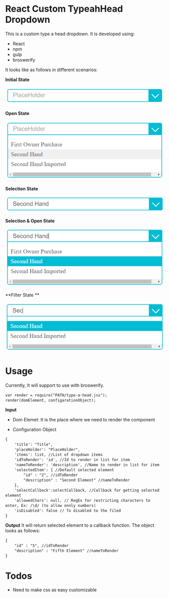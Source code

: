 # React Custom TypeahHead Dropdown

This is a custom type a head dropdown.
It is developed using:
- React
- npm
- gulp
- broswerify 

It looks like as follows in different scenarios:

**Initial State**

![Initial](./images/1initial.png)


**Open State**

![Open](./images/2open.png)


**Selection State**

![Selection](./images/3selection.png)


**Selection & Open State**

![Selection & Open](./images/4open-selection.png)


**Filter State **

![Filter](./images/5filter.png)


# Usage
Currently, It will support to use with broswerify.

```
var render = require("PATH/type-a-head.jsx");
render(domElement, configarationObject);
```


**Input**
- Dom Elemet: It is the place where we need to render the component

- Configuration Object

```
{
	'title': "Title",
	'placeHolder': "PlaceHolder",
	'items': list, //List of dropdown items
	'idToRender': 'id', //Id to render in list for item
	'nameToRender': 'description', //Name to render in list for item
	'selectedItem': { //Default selected element
		"id" : "2", //idToRender
		"description" : "Second Element" //nameToRender
	},
	'selectCallback':selectCallback, //Callback for getting selected element
	'allowedChars': null, // RegEx for restricting characters to enter, Ex: /\d/ (to allow onnly numbers)
	'isDisabled': false // To disabled to the filed
}
```

**Output**
It will return selected element to a callback function. The object looks as follows:

```
{
	"id" : "5", //idToRender
	"description" : "Fifth Element" //nameToRender
}
```

# Todos
- Need to make css as easy customizable
